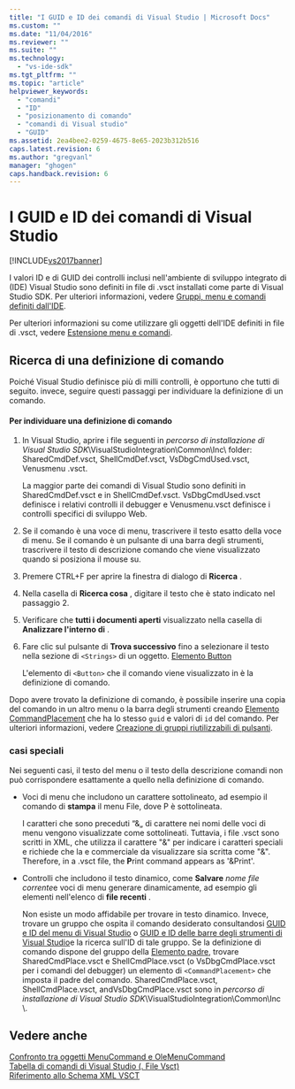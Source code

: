 ```yaml
---
title: "I GUID e ID dei comandi di Visual Studio | Microsoft Docs"
ms.custom: ""
ms.date: "11/04/2016"
ms.reviewer: ""
ms.suite: ""
ms.technology: 
  - "vs-ide-sdk"
ms.tgt_pltfrm: ""
ms.topic: "article"
helpviewer_keywords: 
  - "comandi"
  - "ID"
  - "posizionamento di comando"
  - "comandi di Visual studio"
  - "GUID"
ms.assetid: 2ea4bee2-0259-4675-8e65-2023b312b516
caps.latest.revision: 6
ms.author: "gregvanl"
manager: "ghogen"
caps.handback.revision: 6
---
```

# I GUID e ID dei comandi di Visual Studio
[!INCLUDE[vs2017banner](../../code-quality/includes/vs2017banner.md)]

I valori ID e di GUID dei controlli inclusi nell'ambiente di sviluppo integrato di \(IDE\) Visual Studio sono definiti in file di .vsct installati come parte di Visual Studio SDK.  Per ulteriori informazioni, vedere [Gruppi, menu e comandi definiti dall'IDE](../../extensibility/internals/ide-defined-commands-menus-and-groups.md).  
  
 Per ulteriori informazioni su come utilizzare gli oggetti dell'IDE definiti in file di .vsct, vedere [Estensione menu e comandi](../../extensibility/extending-menus-and-commands.md).  
  
## Ricerca di una definizione di comando  
 Poiché Visual Studio definisce più di milli controlli, è opportuno che tutti di seguito.  invece, seguire questi passaggi per individuare la definizione di un comando.  
  
#### Per individuare una definizione di comando  
  
1.  In Visual Studio, aprire i file seguenti in *percorso di installazione di Visual Studio SDK*\\VisualStudioIntegration\\Common\\Inc\\ folder: SharedCmdDef.vsct, ShellCmdDef.vsct, VsDbgCmdUsed.vsct, Venusmenu .vsct.  
  
     La maggior parte dei comandi di Visual Studio sono definiti in SharedCmdDef.vsct e in ShellCmdDef.vsct.  VsDbgCmdUsed.vsct definisce i relativi controlli il debugger e Venusmenu.vsct definisce i controlli specifici di sviluppo Web.  
  
2.  Se il comando è una voce di menu, trascrivere il testo esatto della voce di menu.  Se il comando è un pulsante di una barra degli strumenti, trascrivere il testo di descrizione comando che viene visualizzato quando si posiziona il mouse su.  
  
3.  Premere CTRL\+F per aprire la finestra di dialogo di **Ricerca** .  
  
4.  Nella casella di **Ricerca cosa** , digitare il testo che è stato indicato nel passaggio 2.  
  
5.  Verificare che **tutti i documenti aperti** visualizzato nella casella di **Analizzare l'interno di** .  
  
6.  Fare clic sul pulsante di **Trova successivo** fino a selezionare il testo nella sezione di `<Strings>` di un oggetto. [Elemento Button](../../extensibility/button-element.md)  
  
     L'elemento di `<Button>` che il comando viene visualizzato in è la definizione di comando.  
  
 Dopo avere trovato la definizione di comando, è possibile inserire una copia del comando in un altro menu o la barra degli strumenti creando [Elemento CommandPlacement](../../extensibility/commandplacement-element.md) che ha lo stesso `guid` e valori di `id` del comando.  Per ulteriori informazioni, vedere [Creazione di gruppi riutilizzabili di pulsanti](../../extensibility/creating-reusable-groups-of-buttons.md).  
  
### casi speciali  
 Nei seguenti casi, il testo del menu o il testo della descrizione comandi non può corrispondere esattamente a quello nella definizione di comando.  
  
-   Voci di menu che includono un carattere sottolineato, ad esempio il comando di **stampa** il menu File, dove P è sottolineata.  
  
     I caratteri che sono preceduti “&„ di carattere nei nomi delle voci di menu vengono visualizzate come sottolineati.  Tuttavia, i file .vsct sono scritti in XML, che utilizza il carattere "&" per indicare i caratteri speciali e richiede che la e commerciale da visualizzare sia scritta come "&amp;".  Therefore, in a .vsct file, the **P**rint command appears as '&amp;Print'.  
  
-   Controlli che includono il testo dinamico, come **Salvare** *nome file corrente*e voci di menu generare dinamicamente, ad esempio gli elementi nell'elenco di **file recenti** .  
  
     Non esiste un modo affidabile per trovare in testo dinamico.  Invece, trovare un gruppo che ospita il comando desiderato consultandosi [GUID e ID del menu di Visual Studio](../../extensibility/internals/guids-and-ids-of-visual-studio-menus.md) o [GUID e ID delle barre degli strumenti di Visual Studio](../../extensibility/internals/guids-and-ids-of-visual-studio-toolbars.md)e la ricerca sull'ID di tale gruppo.  Se la definizione di comando dispone del gruppo della [Elemento padre](../../extensibility/parent-element.md), trovare SharedCmdPlace.vsct e ShellCmdPlace.vsct \(o VsDbgCmdPlace.vsct per i comandi del debugger\) un elemento di `<CommandPlacement>` che imposta il padre del comando.  SharedCmdPlace.vsct, ShellCmdPlace.vsct, andVsDbgCmdPlace.vsct sono in *percorso di installazione di Visual Studio SDK*\\VisualStudioIntegration\\Common\\Inc \\.  
  
## Vedere anche  
 [Confronto tra oggetti MenuCommand e OleMenuCommand](../../misc/menucommands-vs-olemenucommands.md)   
 [Tabella di comandi di Visual Studio \(. File Vsct\)](../../extensibility/internals/visual-studio-command-table-dot-vsct-files.md)   
 [Riferimento allo Schema XML VSCT](../../extensibility/vsct-xml-schema-reference.md)